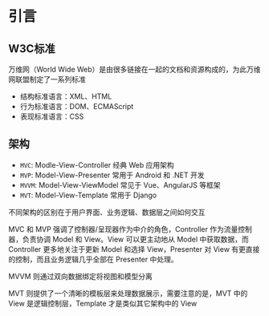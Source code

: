 # 引言

## W3C标准

万维网（World Wide Web）是由很多链接在一起的文档和资源构成的，为此万维网联盟制定了一系列标准

- 结构标准语言：XML、HTML
- 行为标准语言：DOM、ECMAScript
- 表现标准语言：CSS

## 架构

- `MVC`: Modle-View-Controller 经典 Web 应用架构
- `MVP`: Model-View-Presenter 常用于 Android 和 .NET 开发
- `MVVM`: Model-View-ViewModel 常见于 Vue、AngularJS 等框架
- `MVT`: Model-View-Template 常用于 Django

不同架构的区别在于用户界面、业务逻辑、数据层之间如何交互

MVC 和 MVP 强调了控制器/呈现器作为中介的角色，Controller 作为流量控制器，负责协调 Model 和 View。View 可以更主动地从 Model 中获取数据，而 Controller 更多地关注于更新 Model 和选择 View，Presenter 对 View 有更直接的控制，而且业务逻辑几乎全部在 Presenter 中处理。

MVVM 则通过双向数据绑定将视图和模型分离

MVT 则提供了一个清晰的模板层来处理数据展示，需要注意的是，MVT 中的 View 是逻辑控制层，Template 才是类似其它架构中的 View
